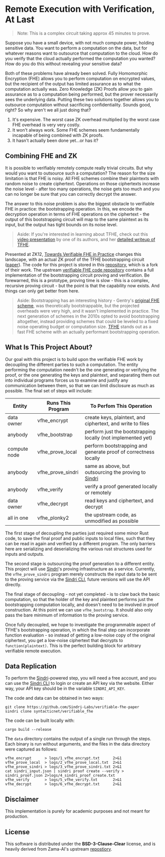 # Remote Execution with Verification, At Last

> Note: This is a complex circuit taking approx 45 minutes to prove.

Suppose you have a small device, with not much compute power, holding sensitive data. You want to perform a computation on the data, but for whatever reasons want to outsource that computation to the cloud. How do you verify that the cloud actually performed the computation you wanted? How do you do this without revealing your sensitive data?

Both of these problems have already been solved. Fully Homomorphic Encryption (FHE) allows you to perform computation on encrypted values, but the recipient of the output has limited assurance as to what the computation actually was. Zero Knowledge (ZK) Proofs allow you to gain assurance as to a computation being performed, but the prover necessarily sees the underlying data. Putting these two solutions together allows you to outsource computation without sacrificing confidentiality. Sounds good, right? So why aren't we all just doing that?

1. It's expensive. The worst case ZK overhead multiplied by the worst case FHE overhead is very very costly.
2. It won't always work. Some FHE schemes seem fundamentally incapable of being combined with ZK proofs.
3. It hasn't actually been done yet...or has it?

## Combining FHE and ZK

It is possible to verifiably remotely compute really trivial circuits. But why would you want to outsource such a computation? The reason for the size limitation is that FHE is noisy. All FHE schemes combine their plaintexts with random noise to create ciphertext. Operations on those ciphertexts increase the noise level - after too many operations, the noise gets too much and you can no longer be sure that you can correctly decrypt the answer.

The answer to this noise problem is also the biggest obstacle to verifiable FHE in practice: the bootstrapping operation. In this, we encode the decryption operation in terms of FHE operations on the ciphertext - the output of this bootstrapping circuit will map to the same plaintext as its input, but the output has tight bounds on its noise level.

> Aside: If you're interested in learning about TFHE, check out this [video presentation](https://www.youtube.com/watch?v=npoHSR6-oRw) by one of its authors, and her [detailed writeup of TFHE](https://www.zama.ai/post/tfhe-deep-dive-part-1).

Presented at ZK12, [Towards Verifiable FHE in Practice](https://www.youtube.com/watch?v=81xAuSQ78EM&list=PLj80z0cJm8QFy2umHqu77a8dbZSqpSH54&index=20) changes this landscape, with an actual ZK proof of the TFHE bootstrapping circuit ([paper](https://eprint.iacr.org/2024/451.pdf)). The code for this project is stored in this [repository](https://github.com/Sindri-Labs/verifiable-fhe-paper), which is a fork of their work. The upstream [verifiable FHE code repository](https://github.com/zama-ai/verifiable-fhe-paper) contains a full implementation of the bootstrapping circuit proving and verification. Be forewarned, this is a prototype, proving time is slow - this is a complex, recursive proving circuit - but the point is that the capability now exists. And things can only get better from here.

> Aside: Bootstrapping has an interesting history - Gentry's [original FHE scheme](https://crypto.stanford.edu/craig/craig-thesis.pdf), was theoretically bootstrappable, but the projected overheads were very high, and it wasn't implemented in practice. The next generation of schemes in the 2010s opted to avoid bootstrapping altogether, instead providing schemes that could be leveled to a fixed noise operating budget or computation size. [TFHE](https://tfhe.github.io/tfhe/) stands out as a fast FHE scheme with an actually performant bootstrapping operation.

## What Is This Project About?

Our goal with this project is to build upon the verifiable FHE work by decoupling the different parties to such a computation. The entity performing the computation needn't be the one generating or verifying the proof, or the one generating the keys and plaintext, and separating them out into individual programs forces us to examine and justify any communication between them, so that we can limit disclosure as much as possible. The final set of steps will include:

| Entity       | Runs This Program  | To Perfom This Operation
|--------------|--------------------|-------------------------------------------------------------
| data owner   | vfhe_encrypt       | create keys, plaintext, and ciphertext, and write to files
| anybody      | vfhe_bootstrap     | perform just the bootstrapping locally (not implemented yet)
| compute node | vfhe_prove_local   | perform bootstrapping and generate proof of correctness locally
| anybody      | vfhe_prove_sindri  | same as above, but outsourcing the proving to [Sindri](https://sindri.app)
| anybody      | vfhe_verify        | verify a proof generated locally or remotely
| data owner   | vfhe_decrypt       | read keys and ciphertext, and decrypt
| all in one   | vfhe_plonky2       | the upstream code, as unmodified as possible

The first stage of decoupling the parties just required some minor Rust code, to save the final proof and public inputs to local files, such that they can be read in again and verified by a different program. The only barriers here are serializing and deserializing the various rust structures used for inputs and outputs.

The second stage is outsourcing the proof generation to a different entity. This project will use [Sindri](https://sindri.app)'s proving infrastructure as a service. Currently, the `vfhe_prove_sindri` program merely constructs the input data to be sent to the proving service via the [Sindri CLI](https://sindri.app/docs/getting-started/cli/), future versions will use the API directly.

The final stage of decoupling - not yet completed - is to claw back the basic computation, so that the holder of the key and plaintext performs just the bootstrapping computation locally, and doesn't need to be involved in proof construction. At this point we can use `vfhe_bootstrap`. It should also only pass the bare minimum of information to the proving service.

Once fully decoupled, we hope to investigate the programmable aspect of TFHE's bootstrapping operation, in which the final step can incorporate function evaluation - so instead of getting a low-noise copy of the original ciphertext, you get a low-noise ciphertext that decrypts to `function(plaintext)`. This is the perfect building block for arbitrary verifiable remote execution.

## Data Replication

To perform the [Sindri](https://sindri.app)-powered step, you will need a free account, and you can use the [Sindri CLI](https://sindri.app/docs/getting-started/cli/) to login or create an API key via the website. Either way, your API key should be in the variable `SINDRI_API_KEY`.

The code and data can be obtained in two ways:

```
git clone https://github.com/Sindri-Labs/verifiable-fhe-paper
sindri clone syntacticnet/verifiable_fhe
```

The code can be built locally with:

```
cargo build --release
```

The `data` directory contains the output of a single run through the steps. Each binary is run without arguments, and the files in the data directory were captured as follows:

```
vfhe_encrypt      > logs/1_vfhe_encrypt.txt      2>&1
vfhe_prove_local  > logs/2_vfhe_prove_local.txt  2>&1
vfhe_prove_sindri > logs/3_vfhe_prove_sindri.txt 2>&1
cat sindri_input.json | sindri proof create --verify > sindri_proof.json 2>logs/4_sindri_proof_create.txt
vfhe_verify       > logs/5_vfhe_verify.txt       2>&1
vfhe_decrypt      > logs/6_vfhe_decrypt.txt      2>&1
```

## Disclaimer
This implementation is purely for academic purposes and not meant for production.

## License
This software is distributed under the **BSD-3-Clause-Clear** license, and is heavily derived from Zama-AI's upstream [repostiory](https://github.com/zama-ai/verifiable-fhe-paper).
